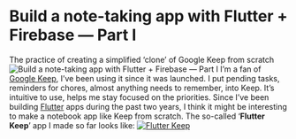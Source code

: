 # Build a note-taking app with Flutter + Firebase — Part I
The practice of creating a simplified ‘clone’ of Google Keep from scratch
![Build a note-taking app with Flutter + Firebase — Part I](https://iswift.ru/images/1_6HTi-RPUL_cmp-UDURxpAg.gif)
I’m a fan of [Google Keep](https://www.google.com/keep/), I’ve been using it since it was launched. I put pending tasks, reminders for chores, almost anything needs to remember, into Keep. It’s intuitive to use, helps me stay focused on the priorities.
Since I’ve been building [Flutter](https://flutter.dev/) apps during the past two years, I think it might be interesting to make a notebook app like Keep from scratch.
The so-called ‘**Flutter Keep**’ app I made so far looks like:
[![Flutter Keep](https://iswift.ru/images/2020-03-09_22-11-25.png)](https://youtu.be/GXNXodzgbcM)
